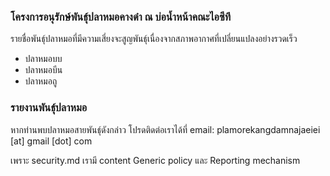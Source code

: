 ### โครงการอนุรักษ์พันธุ์ปลาหมอคางดำ ณ บ่อน้ำหน้าคณะไอซีที

รายชื่อพันธุ์ปลาหมอที่มีความเสี่ยงจะสูญพันธุ์เนื่องจากสภาพอากาศที่เปลี่ยนแปลงอย่างรวดเร็ว
- ปลาหมอบบ
- ปลาหมอบีน
- ปลาหมอถู

### รายงานพันธุ์ปลาหมอ
หากท่านพบปลาหมอสายพันธุ์ดังกล่าว โปรดติดต่อเราได้ที่ email: plamorekangdamnajaeiei [at] gmail [dot] com

เพราะ security.md เรามี content Generic policy และ Reporting mechanism
